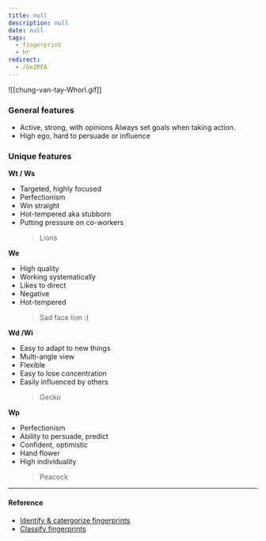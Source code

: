 ```yaml
---
title: null
description: null
date: null
tags:
  - fingerprint
  - hr
redirect:
  - /GeZRFA
---
```


![[chung-van-tay-Whorl.gif]]

### General features

- Active, strong, with opinions Always set goals when taking action.
- High ego, hard to persuade or influence

### Unique features

**Wt / Ws**

- Targeted, highly focused
- Perfectionism
- Win straight
- Hot-tempered aka stubborn
- Putting pressure on co-workers
  > Lions

**We**

- High quality
- Working systematically
- Likes to direct
- Negative
- Hot-tempered
  > Sad face lion :(

**Wd /Wi**

- Easy to adapt to new things
- Multi-angle view
- Flexible
- Easy to lose concentration
- Easily influenced by others
  > Gecko

**Wp**

- Perfectionism
- Ability to persuade, predict
- Confident, optimistic
- Hand flower
- High individuality
  > Peacock

---

#### Reference

- [Identify & catergorize fingerprints](https://lindanga.com/nhan-dien-phan-loai-dau-van-tay/)
- [Classify fingerprints](https://www.youtube.com/watch?v=D-vJ7jylkf8)
